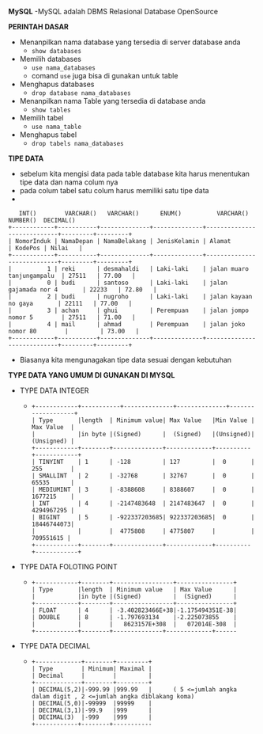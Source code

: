 **MySQL**
-MySQL adalah DBMS Relasional Database OpenSource

**PERINTAH DASAR**

- Menanpilkan nama database yang tersedia di server database anda
  - `show databases`
- Memilih databases
  - `use nama_databases`
  - comand `use` juga bisa di gunakan untuk table
- Menghapus databases
  - `drop database nama_databases`
- Menanpilkan nama Table yang tersedia di database anda
  - `show tables`
- Memilih tabel
  - `use nama_table`
- Menghapus tabel
  - `drop tabels nama_databases`

**TIPE DATA**

- sebelum kita mengisi data pada table database kita harus menentukan tipe data dan nama colum nya
- pada colum tabel satu colum harus memiliki satu tipe data
-

```
   INT()        VARCHAR()   VARCHAR()      ENUM()          VARCHAR()                 NUMBER()  DECIMAL()
+------------+-----------+--------------+--------------+----------------------------+---------+---------+
| NomorInduk | NamaDepan | NamaBelakang | JenisKelamin | Alamat                     | KodePos | Nilai   |
+------------+-----------+--------------+--------------+----------------------------+---------+---------+
|          1 | reki      | desmahaldi   | Laki-laki    | jalan muaro tanjungampalu  | 27511   | 77.00   |
|          0 | budi      | santoso      | Laki-laki    | jalan gajamada nor 4       | 22233   | 72.80   |
|          2 | budi      | nugroho      | Laki-laki    | jalan kayaan no gaya       | 22111   | 77.00   |
|          3 | achan     | ghui         | Perempuan    | jalan jompo nomor 5        | 27511   | 71.00   |
|          4 | mail      | ahmad        | Perempuan    | jalan joko nomor 80        |         | 73.00   |
+------------+-----------+--------------+--------------+----------------------------+---------+---------+
```

- Biasanya kita mengunagakan tipe data sesuai dengan kebutuhan

**TYPE DATA YANG UMUM DI GUNAKAN DI MYSQL**

- TYPE DATA INTEGER
  - ```
    +------------+-----------+--------------+--------------+-------------------+
    | Type       |length  | Minimum value| Max Value   |Min Value | Max Value  |
    |            |in byte |(Signed)      |  (Signed)   |(Unsigned)| (Unsigned) |
    +------------+--------+--------------+-------------+----------+------------+
    | TINYINT    | 1      | -128         | 127         |  0       | 255        |
    | SMALLINT   | 2      | -32768       | 32767       |  0       | 65535      |
    | MEDIUMINT  | 3      | -8388608     | 8388607     |  0       | 1677215    |
    | INT        | 4      | -2147483648  | 2147483647  |  0       | 4294967295 |
    | BIGINT     | 5      | -922337203685| 922337203685|  0       | 18446744073|
    |            |        |  4775808     | 4775807     |          |  709551615 |
    +------------+--------+--------------+-------------+----------+------------+
    ```
- TYPE DATA FOLOTING POINT
  - ```
    +------------+--------+-----------------+----------------+
    | Type       |length  | Minimum value   | Max Value      |
    |            |in byte |(Signed)         |  (Signed)      |
    +------------+--------+-----------------+----------------+
    | FLOAT      | 4      | -3.402823466E+38|-1.175494351E-38|
    | DOUBLE     | 8      | -1.797693134    |-2.225073855    |
    |            |        |   8623157E+308  |   072014E-308  |
    +------------+--------+--------------+-------------+------
    ```
- TYPE DATA DECIMAL
  - ```
    +-------------+--------+---------+
    | Type        | Minimum| Maximal |
    | Decimal     |        |         |
    +-------------+--------+---------+
    | DECIMAL(5,2)|-999.99 |999.99   |      ( 5 <=jumlah angka dalam digit , 2 <=jumlah angka diblakang koma)
    | DECIMAL(5,0)|-99999  |99999    |
    | DECIMAL(3,1)|-99.9   |999      |
    | DECIMAL(3)  |-999    |999      |
    +------------+--------+-----------
    ```
